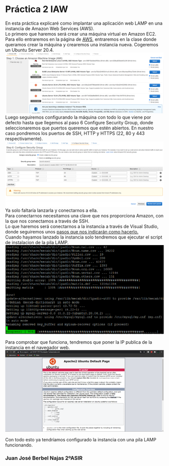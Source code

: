 # Práctica 2 IAW
En esta práctica explicaré como implantar una aplicación web LAMP en una instancia de Amazon Web Services (AWS).  
Lo primero que haremos será crear una máquina virtual en Amazon EC2. Para ello entraremos en la página de [AWS](https://www.awseducate.com), entraremos en la clase donde queramos crear la máquina y crearemos una instancia nueva. Cogeremos un Ubuntu Server 20.4. ![Máquina Ubuntu](images/Ubuntu.PNG)Luego seguiremos configurando la máquina con todo lo que viene por defecto hasta que llegemos al paso 6 Configure Security Group, donde seleccionaremos que puertos queremos que estén abiertos. En nuestro caso pondremos los puertos de SSH, HTTP y HTTPS (22, 80 y 443 respectivamente). ![Puertos](images/puertos.PNG)  
Ya solo faltaría lanzarla y conectarnos a ella.  
Para conectarnos necesitamos una clave que nos proporciona Amazon, con la que nos conectamos a través de SSH.  
Lo que haremos será conectarnos a la instancia a través de Visual Studio, donde seguiremos unos [pasos que nos indicarán como hacerlo.](https://dev.to/dre4success/ssh-to-an-ec2-instance-from-vs-code-2707)  
Cuando hayamos lanzado la instancia solo tendremos que ejecutar el script de instalacion de la pila LAMP. ![Instalacion](images/script.PNG)  

Para comprobar que funciona, tendremos que poner la IP publica de la instancia en el navegador web. ![IP](images/pagina.PNG)

Con todo esto ya tendríamos configurado la instancia con una pila LAMP funcionando.



### Juan José Berbel Najas 2ºASIR